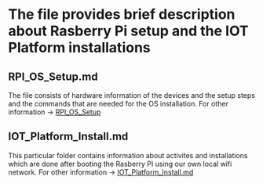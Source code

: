 
# The file provides brief description about Rasberry Pi setup and the IOT Platform installations

## RPI_OS_Setup.md

The file consists of hardware information of the devices and the setup steps and the commands that are needed for the OS 
installation. For other information -> [RPI_OS_Setup](https://github.com/jaswanth3233/Villanova_IoT_2022/blob/main/RPI_TUTORIAL/RPI_OS_Setup.md)



## IOT_Platform_Install.md

This particular folder contains information about activites and installations which are done after booting the Rasberry PI using our own local wifi network. For other information -> [IOT_Platform_Install.md](https://github.com/jaswanth3233/Villanova_IoT_2022/blob/main/RPI_TUTORIAL/IOT_Platform_Install.md)



